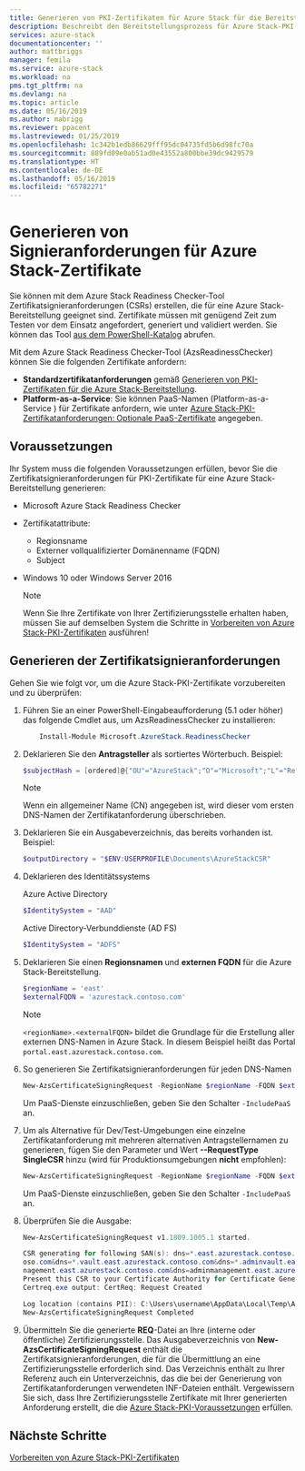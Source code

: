 ```yaml
---
title: Generieren von PKI-Zertifikaten für Azure Stack für die Bereitstellung von in Azure Stack integrierten Systemen | Microsoft-Dokumentation
description: Beschreibt den Bereitstellungsprozess für Azure Stack-PKI-Zertifikate für in Azure Stack integrierte Systeme.
services: azure-stack
documentationcenter: ''
author: mattbriggs
manager: femila
ms.service: azure-stack
ms.workload: na
pms.tgt_pltfrm: na
ms.devlang: na
ms.topic: article
ms.date: 05/16/2019
ms.author: mabrigg
ms.reviewer: ppacent
ms.lastreviewed: 01/25/2019
ms.openlocfilehash: 1c342b1edb86629fff95dc04735fd5b6d98fc70a
ms.sourcegitcommit: 889fd09e0ab51ad0e43552a800bbe39dc9429579
ms.translationtype: HT
ms.contentlocale: de-DE
ms.lasthandoff: 05/16/2019
ms.locfileid: "65782271"
---
```

# <a name="azure-stack-certificates-signing-request-generation"></a>Generieren von Signieranforderungen für Azure Stack-Zertifikate

Sie können mit dem Azure Stack Readiness Checker-Tool Zertifikatsignieranforderungen (CSRs) erstellen, die für eine Azure Stack-Bereitstellung geeignet sind. Zertifikate müssen mit genügend Zeit zum Testen vor dem Einsatz angefordert, generiert und validiert werden. Sie können das Tool [aus dem PowerShell-Katalog](https://aka.ms/AzsReadinessChecker) abrufen.

Mit dem Azure Stack Readiness Checker-Tool (AzsReadinessChecker) können Sie die folgenden Zertifikate anfordern:

- **Standardzertifikatanforderungen** gemäß [Generieren von PKI-Zertifikaten für die Azure Stack-Bereitstellung](azure-stack-get-pki-certs.md).
- **Platform-as-a-Service**: Sie können PaaS-Namen (Platform-as-a-Service ) für Zertifikate anfordern, wie unter [Azure Stack-PKI-Zertifikatanforderungen: Optionale PaaS-Zertifikate](azure-stack-pki-certs.md#optional-paas-certificates) angegeben.

## <a name="prerequisites"></a>Voraussetzungen

Ihr System muss die folgenden Voraussetzungen erfüllen, bevor Sie die Zertifikatsignieranforderungen für PKI-Zertifikate für eine Azure Stack-Bereitstellung generieren:

- Microsoft Azure Stack Readiness Checker
- Zertifikatattribute:
  - Regionsname
  - Externer vollqualifizierter Domänenname (FQDN)
  - Subject
- Windows 10 oder Windows Server 2016

  > [!NOTE]  
  > Wenn Sie Ihre Zertifikate von Ihrer Zertifizierungsstelle erhalten haben, müssen Sie auf demselben System die Schritte in [Vorbereiten von Azure Stack-PKI-Zertifikaten](azure-stack-prepare-pki-certs.md) ausführen!

## <a name="generate-certificate-signing-requests"></a>Generieren der Zertifikatsignieranforderungen

Gehen Sie wie folgt vor, um die Azure Stack-PKI-Zertifikate vorzubereiten und zu überprüfen:

1. Führen Sie an einer PowerShell-Eingabeaufforderung (5.1 oder höher) das folgende Cmdlet aus, um AzsReadinessChecker zu installieren:

    ```powershell  
        Install-Module Microsoft.AzureStack.ReadinessChecker
    ```

2. Deklarieren Sie den **Antragsteller** als sortiertes Wörterbuch. Beispiel: 

    ```powershell  
    $subjectHash = [ordered]@{"OU"="AzureStack";"O"="Microsoft";"L"="Redmond";"ST"="Washington";"C"="US"}
    ```

    > [!note]  
    > Wenn ein allgemeiner Name (CN) angegeben ist, wird dieser vom ersten DNS-Namen der Zertifikatanforderung überschrieben.

3. Deklarieren Sie ein Ausgabeverzeichnis, das bereits vorhanden ist. Beispiel: 

    ```powershell  
    $outputDirectory = "$ENV:USERPROFILE\Documents\AzureStackCSR"
    ```

4. Deklarieren des Identitätssystems

    Azure Active Directory

    ```powershell
    $IdentitySystem = "AAD"
    ```

    Active Directory-Verbunddienste (AD FS)

    ```powershell
    $IdentitySystem = "ADFS"
    ```

5. Deklarieren Sie einen **Regionsnamen** und **externen FQDN** für die Azure Stack-Bereitstellung.

    ```powershell
    $regionName = 'east'
    $externalFQDN = 'azurestack.contoso.com'
    ```

    > [!note]  
    > `<regionName>.<externalFQDN>` bildet die Grundlage für die Erstellung aller externen DNS-Namen in Azure Stack. In diesem Beispiel heißt das Portal `portal.east.azurestack.contoso.com`.  

6. So generieren Sie Zertifikatsignieranforderungen für jeden DNS-Namen

    ```powershell  
    New-AzsCertificateSigningRequest -RegionName $regionName -FQDN $externalFQDN -subject $subjectHash -OutputRequestPath $OutputDirectory -IdentitySystem $IdentitySystem
    ```

    Um PaaS-Dienste einzuschließen, geben Sie den Schalter ```-IncludePaaS``` an.

7. Um als Alternative für Dev/Test-Umgebungen eine einzelne Zertifikatanforderung mit mehreren alternativen Antragstellernamen zu generieren, fügen Sie den Parameter und Wert **--RequestType SingleCSR** hinzu (wird für Produktionsumgebungen **nicht** empfohlen):

    ```powershell  
    New-AzsCertificateSigningRequest -RegionName $regionName -FQDN $externalFQDN -subject $subjectHash -RequestType SingleCSR -OutputRequestPath $OutputDirectory -IdentitySystem $IdentitySystem
    ```

    Um PaaS-Dienste einzuschließen, geben Sie den Schalter ```-IncludePaaS``` an.

8. Überprüfen Sie die Ausgabe:

    ```powershell  
    New-AzsCertificateSigningRequest v1.1809.1005.1 started.

    CSR generating for following SAN(s): dns=*.east.azurestack.contoso.com&dns=*.blob.east.azurestack.contoso.com&dns=*.queue.east.azurestack.contoso.com&dns=*.table.east.azurestack.cont
    oso.com&dns=*.vault.east.azurestack.contoso.com&dns=*.adminvault.east.azurestack.contoso.com&dns=portal.east.azurestack.contoso.com&dns=adminportal.east.azurestack.contoso.com&dns=ma
    nagement.east.azurestack.contoso.com&dns=adminmanagement.east.azurestack.contoso.com*dn2=*.adminhosting.east.azurestack.contoso.com@dns=*.hosting.east.azurestack.contoso.com
    Present this CSR to your Certificate Authority for Certificate Generation: C:\Users\username\Documents\AzureStackCSR\wildcard_east_azurestack_contoso_com_CertRequest_20180405233530.req
    Certreq.exe output: CertReq: Request Created

    Log location (contains PII): C:\Users\username\AppData\Local\Temp\AzsReadinessChecker\AzsReadinessChecker.log
    New-AzsCertificateSigningRequest Completed
    ```

9. Übermitteln Sie die generierte **REQ**-Datei an Ihre (interne oder öffentliche) Zertifizierungsstelle.  Das Ausgabeverzeichnis von **New-AzsCertificateSigningRequest** enthält die Zertifikatsignieranforderungen, die für die Übermittlung an eine Zertifizierungsstelle erforderlich sind.  Das Verzeichnis enthält zu Ihrer Referenz auch ein Unterverzeichnis, das die bei der Generierung von Zertifikatanforderungen verwendeten INF-Dateien enthält. Vergewissern Sie sich, dass Ihre Zertifizierungsstelle Zertifikate mit Ihrer generierten Anforderung erstellt, die die [Azure Stack-PKI-Voraussetzungen](azure-stack-pki-certs.md) erfüllen.

## <a name="next-steps"></a>Nächste Schritte

[Vorbereiten von Azure Stack-PKI-Zertifikaten](azure-stack-prepare-pki-certs.md)
